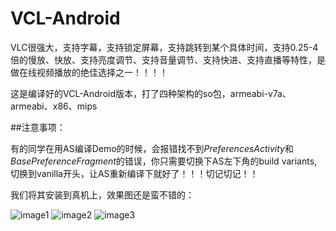 # VCL-Android

VLC很强大，支持字幕，支持锁定屏幕，支持跳转到某个具体时间，支持0.25-4倍的慢放、快放、支持亮度调节、支持音量调节、支持快进、支持直播等特性，是做在线视频播放的绝佳选择之一！！！！

这是编译好的VCL-Android版本，打了四种架构的so包，armeabi-v7a、armeabi、x86、mips

##注意事项：

有的同学在用AS编译Demo的时候，会报错找不到*PreferencesActivity*和*BasePreferenceFragment*的错误，你只需要切换下AS左下角的build variants,切换到vanilla开头，让AS重新编译下就好了！！！切记切记！！


我们将其安装到真机上，效果图还是蛮不错的：

![image1](https://github.com/hanhailong/AndroidStudyResources/blob/master/screenshot/vlc_1.png?raw=true)
![image2](https://github.com/hanhailong/AndroidStudyResources/blob/master/screenshot/vlc_2.png?raw=true)
![image3](https://github.com/hanhailong/AndroidStudyResources/blob/master/screenshot/vlc_3.png?raw=true)


